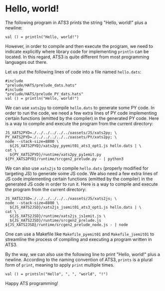 # Hello, world!

The following program in ATS3 prints
the string "Hello, world!" plus a newline:

```
val () = println("Hello, world!")
```

However, in order to compile and then execute the program, we need to
indicate explicitly where library code for implementing `println` can
be located. In this regard, ATS3 is quite different from most programming
languages out there.

Let us put the following lines of code into a file named `hello.dats`:

```
#include
"prelude/HATS/prelude_dats.hats"
#include
"prelude/HATS/prelude_PY_dats.hats"
val () = println("Hello, world!")
```

We can use `xats2py` to compile `hello.dats` to generate some PY
code. In order to run the code, we need a few extra lines of PY code
implementing certain functions (emitted by the compiler) in the
generated PY code. Here is a way to compile and execute the program
from the current directory:

```
JS_XATS2PYD=./../../../../../xassets/JS/xats2py; \
PY_XATS2PYD=./../../../../../xassets/PY/xats2py; \
node --stack-size=8800 \
  ${JS_XATS2PYD}/xats2py_pyemit01_ats3_opt1.js hello.dats | \
cat \
  ${PY_XATS2PYD}/runtime/xats2py_py1emit.py ${PY_XATS2PYD}/runtime/srcgen2_prelude.py - | python3
```

We can also use `xats2js` to compile `hello.dats` (properly modified
for targeting JS) to generate some JS code. We also need a few extra
lines of JS code implementing certain functions (emitted by the
compiler) in the generated JS code in order to run it. Here is a way
to compile and execute the program from the current directory:

```
JS_XATS2JSD=./../../../../../xassets/JS/xats2js; \
node --stack-size=8800 \
  ${JS_XATS2JSD}/xats2js_jsemit01_ats3_opt1.js hello.dats | \
cat \
  ${JS_XATS2JSD}/runtime/xats2js_js1emit.js \
  ${JS_XATS2JSD}/runtime/srcgen2_prelude.js ${JS_XATS2JSD}/runtime/srcgen2_prelude_node.js - | node
```

One can use a Makefile like `Makefile_pyemit01` and
`Makefile_jsemit01` to streamline the process of compiling and
executing a program written in ATS3.

By the way, we can also use the following line to print "Hello,
world!" plus a newline. According to the naming convention of ATS3,
`prints` is a plural form of `print`, meaning to apply `print`
multiple times.

```
val () = printsln("Hello", ", ", "world", "!")
```

Happy ATS programming!
